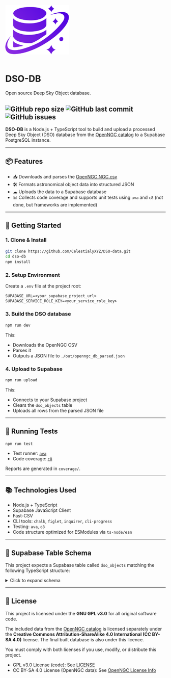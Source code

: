
<img src="logo.svg" alt="DSO-DB Logo" width="200"/><br/><br/>

# DSO-DB
Open source Deep Sky Object database.

![GitHub repo size](https://img.shields.io/github/stars/CelestialyXYZ/DSO-data)
![GitHub last commit](https://img.shields.io/github/last-commit/CelestialyXYZ/DSO-data)
![GitHub issues](https://img.shields.io/github/issues/CelestialyXYZ/DSO-data)
---

**DSO-DB** is a Node.js + TypeScript tool to build and upload a processed Deep Sky Object (DSO) database from the [OpenNGC catalog](https://github.com/mattiaverga/OpenNGC) to a Supabase PostgreSQL instance.

---

## 📦 Features

- 📥 Downloads and parses the [OpenNGC NGC.csv](https://raw.githubusercontent.com/mattiaverga/OpenNGC/refs/heads/master/database_files/NGC.csv)
- 🛠 Formats astronomical object data into structured JSON
- ☁ Uploads the data to a Supabase database
- 📊 Collects code coverage and supports unit tests using `ava` and `c8` (not done, but frameworks are implemented)

---

## 🚀 Getting Started

### 1. Clone & Install

```bash
git clone https://github.com/CelestialyXYZ/DSO-data.git
cd dso-db
npm install
````

### 2. Setup Environment

Create a `.env` file at the project root:

```env
SUPABASE_URL=<your_supabase_project_url>
SUPABASE_SERVICE_ROLE_KEY=<your_service_role_key>
```

### 3. Build the DSO database

```bash
npm run dev
```

This:

* Downloads the OpenNGC CSV
* Parses it
* Outputs a JSON file to `./out/openngc_db_parsed.json`

### 4. Upload to Supabase

```bash
npm run upload
```

This:

* Connects to your Supabase project
* Clears the `dso_objects` table
* Uploads all rows from the parsed JSON file

---

## 🧪 Running Tests

```bash
npm run test
```

* Test runner: [`ava`](https://github.com/avajs/ava)
* Code coverage: [`c8`](https://github.com/bcoe/c8)

Reports are generated in `coverage/`.

---

## 📚 Technologies Used

* Node.js + TypeScript
* Supabase JavaScript Client
* Fast-CSV
* CLI tools: `chalk`, `figlet`, `inquirer`, `cli-progress`
* Testing: `ava`, `c8`
* Code structure optimized for ESModules via `ts-node/esm`

---

## 📘 Supabase Table Schema

This project expects a Supabase table called `dso_objects` matching the following TypeScript structure:

<details>
<summary>Click to expand schema</summary>

Refer to the `DSORow_processed` type in `uploadToDB.ts` for detailed field documentation, including object types, magnitudes, identifiers, and source tracking.

</details>

---

## 📝 License

This project is licensed under the **GNU GPL v3.0** for all original software code.

The included data from the [OpenNGC catalog](https://github.com/mattiaverga/OpenNGC) is licensed separately under the **Creative Commons Attribution-ShareAlike 4.0 International (CC BY-SA 4.0)** license. The final built database is also under this licence.

You must comply with both licenses if you use, modify, or distribute this project.

- GPL v3.0 License (code): See [LICENSE](./LICENSE)
- CC BY-SA 4.0 License (OpenNGC data): See [OpenNGC License Info](https://github.com/mattiaverga/OpenNGC#license)
